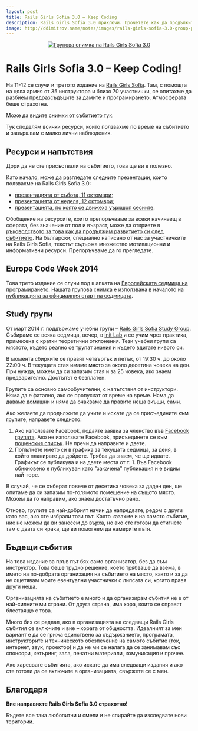 ```yaml
---
layout: post
title: Rails Girls Sofia 3.0 – Keep Coding
description: Rails Girls Sofia 3.0 приключи. Прочетете как да продължите, вижте връзките към материали и ресурси по темата и информация за Rails Girls study групите, които организираме.
image: http://ddimitrov.name/notes/images/rails-girls-sofia-3.0-group-photo.jpg
---
```


<a href="http://railsgirls.com/sofia" style="display: block; text-align: center;">
    <img src="{{ page.image | xml_escape }}" alt="Групова снимка на Rails Girls Sofia 3.0" />
</a>

# Rails Girls Sofia 3.0 – Keep Coding!

На 11-12 се случи и третото издание на [Rails Girls Sofia](http://railsgirls.com/sofia). Там, с помощта на цяла армия от 35 инструктора и близо 70 участнички, се опитахме да разбием предразсъдъците за дамите и програмирането. Атмосферата беше страхотна.

Може да видите [снимки от събитието тук](https://www.facebook.com/media/set/?set=a.715213401897784.1073741835.452102071542253&type=3).

Тук споделям всички ресурси, които ползвахме по време на събитието и завършвам с малко лични наблюдения.

## Ресурси и напътствия

Дори да не сте присъствали на събитието, това ще ви е полезно.

Като начало, може да разгледате следните презентации, които ползвахме на Rails Girls Sofia 3.0:

- [презентацията от събота, 11 октомври](https://speakerdeck.com/mitio/rails-girls-sofia-3-dot-0-day-1);
- [презентацията от неделя, 12 октомври](https://speakerdeck.com/mitio/rails-girls-sofia-3-dot-0-day-2);
- [презентацията, по която се движеха уъркшоп сесиите](http://rails-girls-sofia.github.io/rails-girls-training/).

Обобщение на ресурсите, които препоръчваме за всеки начинаещ в сферата, без значение от пол и възраст, може да откриете в [ръководството за това как да продължим развитието си след събитието](https://github.com/rails-girls-sofia/guides/blob/master/after-the-event-keep-coding.md#readme). На български, специално написано от нас за участничките на Rails Girls Sofia, текстът съдържа множество мотивационни и информативни ресурси. Препоръчваме да го прегледате.

## Europe Code Week 2014

Това трето издание се случи под шапката на [Европейската седмица на програмирането](../../../../notes/2014/09/15/europe-code-week-2014.html). Нашата групова снимка е използвана в началото на [публикацията за официалния старт на седмицата](http://blog.codeweek.eu/post/99933660935/official-eu-code-week-kickoff).

## Study групи

От март 2014 г. поддържаме учебни групи – [Rails Girls Sofia Study Group](https://www.facebook.com/groups/RailsGirlsSofiaStudyGroup/). Събираме се всяка седмица, вечер, в [init Lab](http://initlab.org) и се учим чрез практика, примесена с кратки теоретични отклонения. Тези учебни групи са мястото, където реално се трупат знания и където вдигате нивото си.

В момента сбирките се правят четвъртък и петък, от 19:30 ч. до около 22:00 ч. В текущата стая имаме място за около десетина човека на ден. При нужда, можем да си запазим стая и за 25 човека, ако знаем предварително. Достъпът е безплатен.

Групите са основно самообучителни, с напътствия от инструктори. Няма да е фатално, ако се пропускат от време на време. Няма да даваме домашни и няма да очакваме да правите неща вкъщи, сами.

Ако желаете да продължите да учите и искате да се присъедините към групите, направете следното:

1. Ако използвате Facebook, подайте заявка за членство във [Facebook групата](https://www.facebook.com/groups/RailsGirlsSofiaStudyGroup/). Ако не използвате Facebook, присъединете се към [пощенския списък](https://groups.google.com/forum/#!forum/rails-girls-sofia-study-groups). Не пречи да направите и двете.
2. Попълнете името си в графика за текущата седмица, за деня, в който планирате да дойдете. Трябва да знаем, че ще идвате. Графикът се публикува и на двете места от т. 1. Във Facebook обикновено е публикуван като "закачена" публикация и е видим най-горе.

В случай, че се съберат повече от десетина човека за даден ден, ще опитаме да си запазим по-голямото помещение на същото място. Можем да го направим, ако знаем достатъчно рано.

Отново, групите са най-добрият начин да напредвате, редом с други като вас, ако сте избрали този път. Както казахме и на самото събитие, ние не можем да ви занесем до върха, но ако сте готови да стигнете там с двата си крака, ще ви помогнем да намерите пътя.

## Бъдещи събития

На това издание за пръв път бях само организатор, без да съм инструктор. Това беше трудно решение, което трябваше да взема, в името на по-добрата организация на събитието на място, както и за да не ощетявам моите евентуални участнички с липсата си, когато правя други неща.

Организацията на събитието е много и да организирам събития не е от най-силните ми страни. От друга страна, има хора, които се справят блестаящо с това.

Много бих се радвал, ако в организацията на следващи Rails Girls събития се включите и вие – хората от общността. Идеалният за мен вариант е да се грижа единствено за съдържанието, програмата, инструкторите и техническото обезпечение на самото събитие (ток, интернет, звук, проектор) и да не ми се налага да се занимавам със спонсори, кетъринг, зала, печатни материали, комуникация и прочее.

Ако харесвате събитията, ако искате да има следващи издания и ако сте готови да се включите в организацията, свържете се с мен.

## Благодаря

**Вие направихте Rails Girls Sofia 3.0 страхотно!**

Бъдете все така любопитни и смели и не спирайте да изследвате нови територии.
